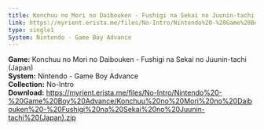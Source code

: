 ```yaml
---
title: Konchuu no Mori no Daibouken - Fushigi na Sekai no Juunin-tachi (Japan)
link: https://myrient.erista.me/files/No-Intro/Nintendo%20-%20Game%20Boy%20Advance/Konchuu%20no%20Mori%20no%20Daibouken%20-%20Fushigi%20na%20Sekai%20no%20Juunin-tachi%20(Japan).zip
type: single1
System: Nintendo - Game Boy Advance
---
```

<b>Game:</b> Konchuu no Mori no Daibouken - Fushigi na Sekai no Juunin-tachi (Japan)<br>
<b>System:</b> Nintendo - Game Boy Advance<br>
<b>Collection:</b> No-Intro<br>
<b>Download:</b> https://myrient.erista.me/files/No-Intro/Nintendo%20-%20Game%20Boy%20Advance/Konchuu%20no%20Mori%20no%20Daibouken%20-%20Fushigi%20na%20Sekai%20no%20Juunin-tachi%20(Japan).zip